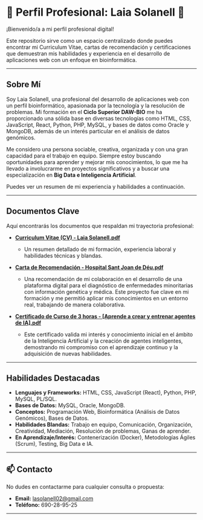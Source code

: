 # 🌟 Perfil Profesional: Laia Solanell 🌟

¡Bienvenido/a a mi perfil profesional digital!

Este repositorio sirve como un espacio centralizado donde puedes encontrar mi Curriculum Vitae, cartas de recomendación y certificaciones que demuestran mis habilidades y experiencia en el desarrollo de aplicaciones web con un enfoque en bioinformática.

---

## Sobre Mí

Soy Laia Solanell, una profesional del desarrollo de aplicaciones web con un perfil bioinformático, apasionada por la tecnología y la resolución de problemas. Mi formación en el **Ciclo Superior DAW-BIO** me ha proporcionado una sólida base en diversas tecnologías como HTML, CSS, JavaScript, React, Python, PHP, MySQL, y bases de datos como Oracle y MongoDB, además de un interés particular en el análisis de datos genómicos.

Me considero una persona sociable, creativa, organizada y con una gran capacidad para el trabajo en equipo. Siempre estoy buscando oportunidades para aprender y mejorar mis conocimientos, lo que me ha llevado a involucrarme en proyectos significativos y a buscar una especialización en **Big Data e Inteligencia Artificial**.

Puedes ver un resumen de mi experiencia y habilidades a continuación.

---

## Documentos Clave

Aquí encontrarás los documentos que respaldan mi trayectoria profesional:

* **[Curriculum Vitae (CV) - Laia Solanell.pdf](CV_Laia_Solanell_Cast.pdf)**
    * Un resumen detallado de mi formación, experiencia laboral y habilidades técnicas y blandas.

* **[Carta de Recomendación - Hospital Sant Joan de Déu.pdf](Recomendation_letter_Laia_GF_NB.pdf)** 
    * Una recomendación de mi colaboración en el desarrollo de una plataforma digital para el diagnóstico de enfermedades minoritarias con información genética y médica. Este proyecto fue clave en mi formación y me permitió aplicar mis conocimientos en un entorno real, trabajando de manera colaborativa.

* **[Certificado de Curso de 3 horas - [Aprende a crear y entrenar agentes de IA].pdf](Curso_Santander__Aprende_a_crear_y_entrenar_agentes_de_IA.pdf)** 
    * Este certificado valida mi interés y conocimiento inicial en el ámbito de la Inteligencia Artificial y la creación de agentes inteligentes, demostrando mi compromiso con el aprendizaje continuo y la adquisición de nuevas habilidades.

---

## Habilidades Destacadas

* **Lenguajes y Frameworks:** HTML, CSS, JavaScript (React), Python, PHP, MySQL, PL/SQL.
* **Bases de Datos:** MySQL, Oracle, MongoDB.
* **Conceptos:** Programación Web, Bioinformática (Análisis de Datos Genómicos), Bases de Datos.
* **Habilidades Blandas:** Trabajo en equipo, Comunicación, Organización, Creatividad, Mediación, Resolución de problemas, Ganas de aprender.
* **En Aprendizaje/Interés:** Contenerización (Docker), Metodologías Ágiles (Scrum), Testing, Big Data e IA.

---

## 📫 Contacto

No dudes en contactarme para cualquier consulta o propuesta:

* **Email:** lasolanell02@gmail.com
* **Teléfono:** 690-28-95-25

---
